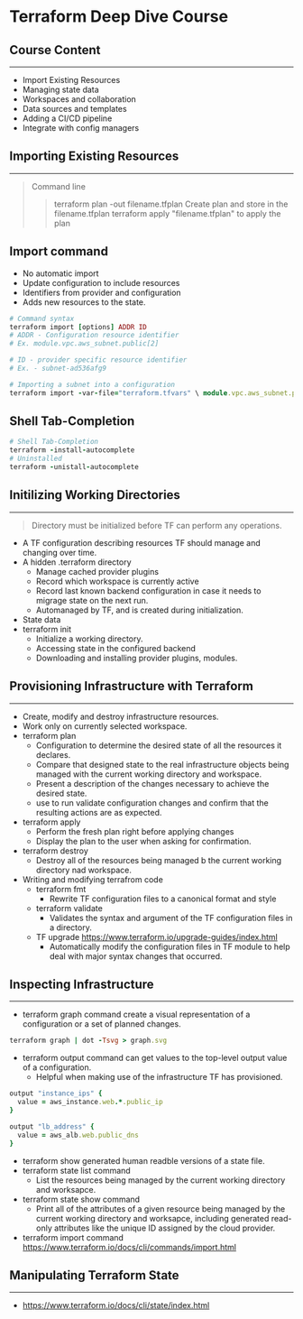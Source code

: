 # Terraform Deep Dive Course

## Course Content

---

- Import Existing Resources
- Managing state data
- Workspaces and collaboration
- Data sources and templates
- Adding a CI/CD pipeline
- Integrate with config managers

## Importing Existing Resources

---

>Command line
>>terraform plan -out filename.tfplan
Create plan and store in the filename.tfplan
>>terraform apply "filename.tfplan" to apply the plan

## Import command

- No automatic import
- Update configuration to include resources
- Identifiers from provider and configuration
- Adds new resources to the state.

``` ruby
# Command syntax
terraform import [options] ADDR ID
# ADDR - Configuration resource identifier
# Ex. module.vpc.aws_subnet.public[2]

# ID - provider specific resource identifier
# Ex. - subnet-ad536afg9

# Importing a subnet into a configuration
terraform import -var-file="terraform.tfvars" \ module.vpc.aws_subnet.public[2] subnet-ad536afg9
```

## Shell Tab-Completion

```ruby
# Shell Tab-Completion
terraform -install-autocomplete
# Uninstalled
terraform -unistall-autocomplete
```

## Initilizing Working Directories

---

> Directory must be initialized before TF can perform any operations.

- A TF configuration describing resources TF should manage and changing over time.
- A hidden .terraform directory
  - Manage cached provider plugins
  - Record which workspace is currently active
  - Record last known backend configuration in case it needs to migrage state on the next run.
  - Automanaged by TF, and is created during initialization.
- State data
- terraform init
  - Initialize a working directory.
  - Accessing state in the configured backend
  - Downloading and installing provider plugins, modules.

## Provisioning Infrastructure with Terraform

---

- Create, modify and destroy infrastructure resources.
- Work only on currently selected workspace.
- terraform plan
  - Configuration to determine the desired state of all the resources it declares.
  - Compare that designed state to the real infrastructure objects being managed with the current working directory and workspace.
  - Present a description of the changes necessary to achieve the desired state.
  - use to run validate configuration changes and confirm that the resulting actions are as expected.
- terraform apply
  - Perform the fresh plan right before applying changes
  - Display the plan to the user when asking for confirmation.
- terraform destroy
  - Destroy all of the resources being managed b the current working directory nad workspace.
- Writing and modifying terrafrom code
  - terraform fmt
    - Rewrite TF configuration files to a canonical format and style
  - terraform validate
    - Validates the syntax and argument of the TF configuration files in a directory.
  - TF upgrade <https://www.terraform.io/upgrade-guides/index.html>
    - Automatically modify the configuration files in TF module to help deal with major syntax changes that occurred.

## Inspecting Infrastructure

---

- terraform graph command create a visual representation of a configuration or a set of planned changes.

``` ruby
terraform graph | dot -Tsvg > graph.svg

```

- terraform output command can get values to the top-level output value of a configuration.
  - Helpful when making use of the infrastructure TF has provisioned.

``` ruby
output "instance_ips" {
  value = aws_instance.web.*.public_ip
}

output "lb_address" {
  value = aws_alb.web.public_dns
}
```

- terraform show generated human readble versions of a state file.
- terraform state list command
  - List the resources being managed by the current working directory and worksapce.
- terraform state show command
  - Print all of the attributes of a given resource being managed by the current working directory and worksapce, including generated read-only attributes like the unique ID assigned by the cloud provider.
- terraform import command <https://www.terraform.io/docs/cli/commands/import.html>

## Manipulating Terraform State

---

- <https://www.terraform.io/docs/cli/state/index.html>

